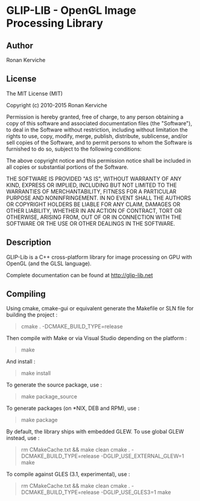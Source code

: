 GLIP-LIB - OpenGL Image Processing Library
==============

Author
--------------
Ronan Kerviche

License
--------------
The MIT License (MIT)

Copyright (c) 2010-2015 Ronan Kerviche

Permission is hereby granted, free of charge, to any person obtaining a copy
of this software and associated documentation files (the "Software"), to deal
in the Software without restriction, including without limitation the rights
to use, copy, modify, merge, publish, distribute, sublicense, and/or sell
copies of the Software, and to permit persons to whom the Software is
furnished to do so, subject to the following conditions:

The above copyright notice and this permission notice shall be included in
all copies or substantial portions of the Software.

THE SOFTWARE IS PROVIDED "AS IS", WITHOUT WARRANTY OF ANY KIND, EXPRESS OR
IMPLIED, INCLUDING BUT NOT LIMITED TO THE WARRANTIES OF MERCHANTABILITY,
FITNESS FOR A PARTICULAR PURPOSE AND NONINFRINGEMENT. IN NO EVENT SHALL THE
AUTHORS OR COPYRIGHT HOLDERS BE LIABLE FOR ANY CLAIM, DAMAGES OR OTHER
LIABILITY, WHETHER IN AN ACTION OF CONTRACT, TORT OR OTHERWISE, ARISING FROM,
OUT OF OR IN CONNECTION WITH THE SOFTWARE OR THE USE OR OTHER DEALINGS IN
THE SOFTWARE.

Description
--------------
GLIP-Lib is a C++ cross-platform library for image processing on GPU with OpenGL (and the GLSL language).

Complete documentation can be found at http://glip-lib.net

Compiling
--------------
Using cmake, cmake-gui or equivalent generate the Makefile or SLN file for building the project :

> cmake . -DCMAKE_BUILD_TYPE=release

Then compile with Make or via Visual Studio depending on the platform :

> make

And install :

> make install

To generate the source package, use :

> make package_source

To generate packages (on *NIX, DEB and RPM), use :

> make package

By default, the library ships with embedded GLEW. To use global GLEW instead, use :

> rm CMakeCache.txt && make clean
> cmake . -DCMAKE_BUILD_TYPE=release -DGLIP_USE_EXTERNAL_GLEW=1
> make

To compile against GLES (3.1, experimental), use :

> rm CMakeCache.txt && make clean
> cmake . -DCMAKE_BUILD_TYPE=release -DGLIP_USE_GLES3=1
> make

